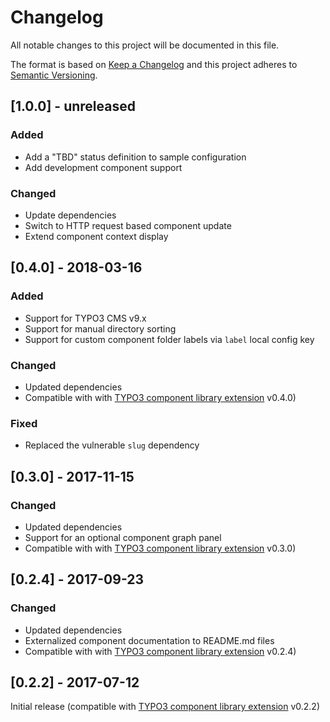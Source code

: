 # Changelog
All notable changes to this project will be documented in this file.

The format is based on [Keep a Changelog](http://keepachangelog.com/en/1.0.0/)
and this project adheres to [Semantic Versioning](http://semver.org/spec/v2.0.0.html).

## [1.0.0] - unreleased

### Added

- Add a "TBD" status definition to sample configuration
- Add development component support

### Changed

- Update dependencies
- Switch to HTTP request based component update
- Extend component context display

## [0.4.0] - 2018-03-16

### Added

- Support for TYPO3 CMS v9.x
- Support for manual directory sorting
- Support for custom component folder labels via `label` local config key

### Changed

- Updated dependencies
- Compatible with with [TYPO3 component library extension](https://github.com/tollwerk/TYPO3-ext-tw_componentlibrary) v0.4.0)

### Fixed

- Replaced the vulnerable `slug` dependency

## [0.3.0] - 2017-11-15

### Changed

- Updated dependencies
- Support for an optional component graph panel
- Compatible with with [TYPO3 component library extension](https://github.com/tollwerk/TYPO3-ext-tw_componentlibrary) v0.3.0)

## [0.2.4] - 2017-09-23

### Changed

- Updated dependencies
- Externalized component documentation to README.md files
- Compatible with with [TYPO3 component library extension](https://github.com/tollwerk/TYPO3-ext-tw_componentlibrary) v0.2.4)

## [0.2.2] - 2017-07-12

Initial release (compatible with [TYPO3 component library extension](https://github.com/tollwerk/TYPO3-ext-tw_componentlibrary) v0.2.2)
